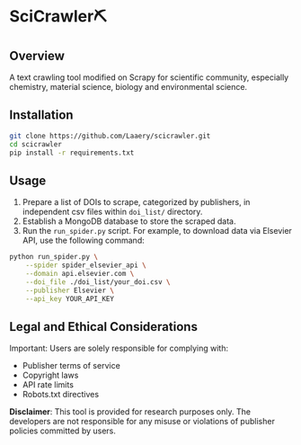 # SciCrawler⛏
## Overview
A text crawling tool modified on Scrapy for scientific community, especially chemistry, material science, biology and environmental science.
## Installation
```bash
git clone https://github.com/Laaery/scicrawler.git
cd scicrawler
pip install -r requirements.txt
```
## Usage
1. Prepare a list of DOIs to scrape, categorized by publishers, in independent csv files within `doi_list/` directory.
2. Establish a MongoDB database to store the scraped data.
3. Run the `run_spider.py` script. For example, to download data via Elsevier API, use the following command:
```bash
python run_spider.py \
    --spider spider_elsevier_api \
    --domain api.elsevier.com \
    --doi_file ./doi_list/your_doi.csv \
    --publisher Elsevier \
    --api_key YOUR_API_KEY
```
## Legal and Ethical Considerations
Important: Users are solely responsible for complying with:
- Publisher terms of service
- Copyright laws
- API rate limits
- Robots.txt directives

**Disclaimer**: This tool is provided for research purposes only. The developers are not responsible for any misuse or violations of publisher policies committed by users.
